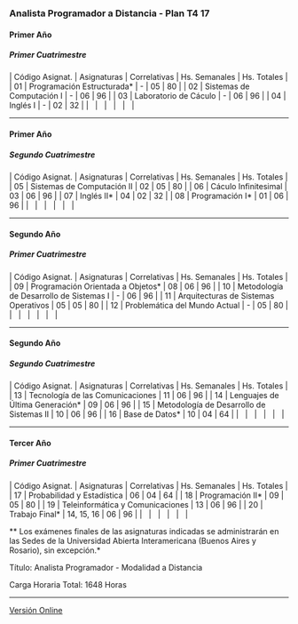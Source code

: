 ﻿### Analista Programador a Distancia - Plan T4 17

#### Primer Año

##### Primer Cuatrimestre

| Código Asignat. | Asignaturas | Correlativas | Hs. Semanales | Hs. Totales |
| 01 | Programación Estructurada* | - | 05 | 80 |
| 02 | Sistemas de Computación I | - | 06 | 96 |
| 03 | Laboratorio de Cáculo | - | 06 | 96 |
| 04 | Inglés I | - | 02 | 32 |
|   |   |   |   |   |

* * * * *

#### Primer Año

##### Segundo Cuatrimestre

| Código Asignat. | Asignaturas | Correlativas | Hs. Semanales | Hs. Totales |
| 05 | Sistemas de Computación II | 02 | 05 | 80 |
| 06 | Cáculo Infinitesimal | 03 | 06 | 96 |
| 07 | Inglés II* | 04 | 02 | 32 |
| 08 | Programación I* | 01 | 06 | 96 |
|   |   |   |   |   |

* * * * *

#### Segundo Año

##### Primer Cuatrimestre

| Código Asignat. | Asignaturas | Correlativas | Hs. Semanales | Hs. Totales |
| 09 | Programación Orientada a Objetos* | 08 | 06 | 96 |
| 10 | Metodología de Desarrollo de Sistemas I | - | 06 | 96 |
| 11 | Arquitecturas de Sistemas Operativos | 05 | 05 | 80 |
| 12 | Problemática del Mundo Actual | - | 05 | 80 |
|   |   |   |   |   |

* * * * *

#### Segundo Año

##### Segundo Cuatrimestre

| Código Asignat. | Asignaturas | Correlativas | Hs. Semanales | Hs. Totales |
| 13 | Tecnología de las Comunicaciones | 11 | 06 | 96 |
| 14 | Lenguajes de Última Generación* | 09 | 06 | 96 |
| 15 | Metodología de Desarrollo de Sistemas II | 10 | 06 | 96 |
| 16 | Base de Datos* | 10 | 04 | 64 |
|   |   |   |   |   |

* * * * *

#### Tercer Año

##### Primer Cuatrimestre

| Código Asignat. | Asignaturas | Correlativas | Hs. Semanales | Hs. Totales |
| 17 | Probabilidad y Estadística | 06 | 04 | 64 |
| 18 | Programación II* | 09 | 05 | 80 |
| 19 | Teleinformática y Comunicaciones | 13 | 06 | 96 |
| 20 | Trabajo Final* | 14, 15, 16 | 06 | 96 |
|   |   |   |   |   |

** Los exámenes finales de las asignaturas indicadas se administrarán en las Sedes de la Universidad Abierta Interamericana (Buenos Aires y Rosario), sin excepción.*

Título: Analista Programador - Modalidad a Distancia

Carga Horaria Total: 1648 Horas

---

[Versión Online](https://uai.edu.ar/ciiti/2019/libro/carreras-analista-plan.asp)


